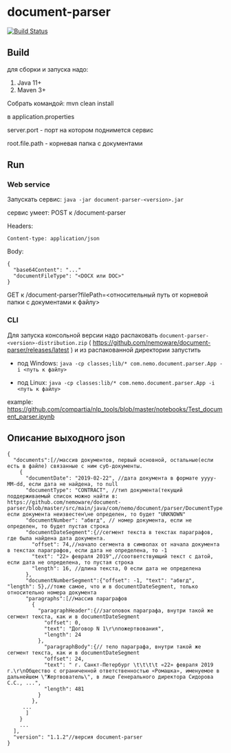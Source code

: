# document-parser


[![Build Status](https://travis-ci.com/nemoware/document-parser.svg?branch=master)](https://travis-ci.com/nemoware/document-parser)

## Build
для сборки и запуска надо:
1. Java 11+
2. Maven 3+

Собрать командой: mvn clean install

в application.properties

server.port - порт на котором поднимется сервис

root.file.path - корневая папка с документами

## Run
### Web service
Запускать сервис: `java -jar document-parser-<version>.jar`

сервис умеет:
POST к /document-parser

Headers:
```
Content-type: application/json
```
Body:
```
{
  "base64Content": "..."
  "documentFileType": "<DOCX или DOC>"
}
```

GET к /document-parser?filePath=<относительный путь от корневой папки с документами к файлу>

### CLI
Для запуска консольной версии надо распаковать `document-parser-<version>-distribution.zip` ( https://github.com/nemoware/document-parser/releases/latest )
и из распакованной директории запустить 

- под Windows: `java -cp classes;lib/* com.nemo.document.parser.App -i <путь к файлу>`

- под Linux: `java -cp classes:lib/* com.nemo.document.parser.App -i <путь к файлу>`

example: https://github.com/compartia/nlp_tools/blob/master/notebooks/Test_document_parser.ipynb

## Описание выходного json

```
{
  "documents":[//массив документов, первый основной, остальные(если есть в файле) связанные с ним суб-документы.
    {
      "documentDate": "2019-02-22", //дата документа в формате yyyy-MM-dd, если дата не найдена, то null
      "documentType": "CONTRACT", //тип документа(текущий поддерживаемый список можно найти в: https://github.com/nemoware/document-parser/blob/master/src/main/java/com/nemo/document/parser/DocumentType.java), если документа неизвестен\не определен, то будет "UNKNOWN"
      "documentNumber": "абвгд", // номер документа, если не определен, то будет пустая строка
      "documentDateSegment":{//сегмент текста в текстах параграфов, где была найдена дата документа.
        "offset": 74,//начало сегмента в символах от начала документа в текстах параграфов, если дата не определена, то -1
        "text": "22» февраля 2019",//соответствующий текст с датой, если дата не определена, то пустая строка
        "length": 16, //длина текста, 0 если дата не определена
      },
      "documentNumberSegment":{"offset": -1, "text": "абвгд", "length": 5},//тоже самое, что и в documentDateSegment, только относительно номера документа
      "paragraphs":[//массив параграфов
        {
          "paragraphHeader":{//заголовок параграфа, внутри такой же сегмент текста, как и в documentDateSegment
            "offset": 0,
            "text": "Договор N 1\r\nпожертвования",
            "length": 24
          },
            "paragraphBody":{// тело параграфа, внутри такой же сегмент текста, как и в documentDateSegment
            "offset": 24,
            "text": " г. Санкт-Петербург \t\t\t\t «22» февраля 2019 г.\r\nОбщество с ограниченной ответственностью «Ромашка», именуемое в дальнейшем \"Жертвователь\", в лице Генерального директора Сидорова С.С., ...",
            "length": 481
          }
        },
     ...
      ]
    }
    ...
  ],
  "version": "1.1.2"//версия document-parser
}
```
